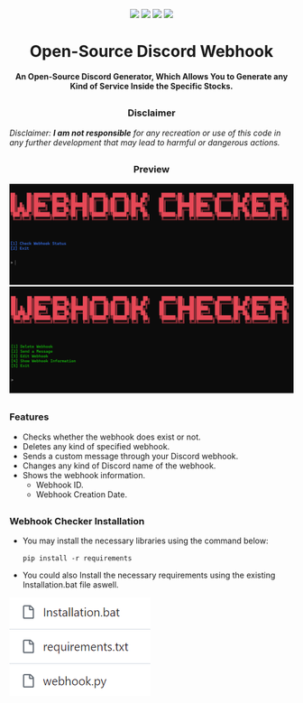 <p align="center">
  <img src="https://img.shields.io/badge/Version-1.0.3-green?style=for-the-badge">
  <img src="https://img.shields.io/github/license/thegeeklucas/Discord-Webhook-Checker?color=orange&style=for-the-badge">
  <img src="https://img.shields.io/github/stars/thegeeklucas/Discord-Webhook-Checker?color=yellow&style=for-the-badge">
  <img src="https://img.shields.io/github/issues/thegeeklucas/Discord-Webhook-Checker?color=red&style=for-the-badge">
</p>

<h1 align="center">Open-Source Discord Webhook</h1>

<p align="center"><b>An Open-Source Discord Generator, Which Allows You to Generate any Kind of Service Inside the Specific Stocks.</b></p>

##

<h3><p align="center">Disclaimer</p></h3>

</i><p><i>Disclaimer: <b>I am not responsible</b> for any recreation or use of this code in any further development that may lead to harmful or dangerous actions. </p></i>

##

<h3 align="center">Preview</h3>
  <img src="github/Preview1.png">
  <img src="github/Preview.png">

##

### Features

- Checks whether the webhook does exist or not.
- Deletes any kind of specified webhook.
- Sends a custom message through your Discord webhook.
- Changes any kind of Discord name of the webhook.
- Shows the webhook information.
  - Webhook ID.
  - Webhook Creation Date.
##

### Webhook Checker Installation

- You may install the necessary libraries using the command below:

  ```
  pip install -r requirements
  ```

- You could also Install the necessary requirements using the existing Installation.bat file aswell.
  
<img src="github/Install.png">

##
